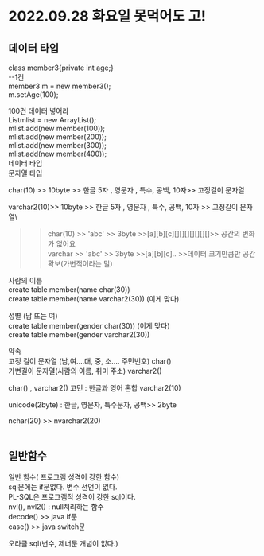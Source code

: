 # 2022.09.28 화요일 못먹어도 고!

## 데이터 타입

class member3{private int age;}  
--1건  
member3 m = new member3();  
m.setAge(100);

100건 데이터 넣어라  
List<memer3>mlist = new ArrayList<member3>();  
mlist.add(new member(100));  
mlist.add(new member(200));  
mlist.add(new member(300));  
mlist.add(new member(400));  
데이터 타입  
문자열 타입

char(10) >> 10byte >> 한글 5자 , 영문자 , 특수, 공백, 10자>> 고정길이 문자열

varchar2(10)>> 10byte >> 한글 5자 , 영문자 , 특수, 공백, 10자 >> 고정길이 문자열\

> > char(10) >> 'abc' >> 3byte >>[a][b][c][][][][][][][]>> 공간의 변화가 없어요  
> > varchar >> 'abc' >> 3byte >>[a][b][c].. >>데이터 크기만큼만 공간 확보(가변적이라는 말)

사람의 이름  
create table member(name char(30))  
create table member(name varchar2(30)) (이게 맞다)

성별 (남 또는 여)  
create table member(gender char(30)) (이게 맞다)  
create table member(gender varchar2(30))

약속  
 고정 길이 문자열 (남,여....대, 중, 소.... 주민번호) char()  
 가변길이 문자열(사람의 이름, 취미 주소) varchar2()

char() , varchar2() 고민 : 한글과 영어 혼합
varchar2(10)

unicode(2byte) : 한글, 영문자, 특수문자, 공백>> 2byte

nchar(20) >>
nvarchar2(20)
<br>
<br>

## 일반함수

일반 함수( 프로그램 성격이 강한 함수)  
sql문에는 if문없다. 변수 선언이 없다.  
PL-SQL은 프로그램적 성격이 강한 sql이다.  
nvl(), nvl2() : null처리하는 함수  
decode() >> java if문  
case() >> java switch문

오라클 sql(변수, 제너문 개념이 없다.)
